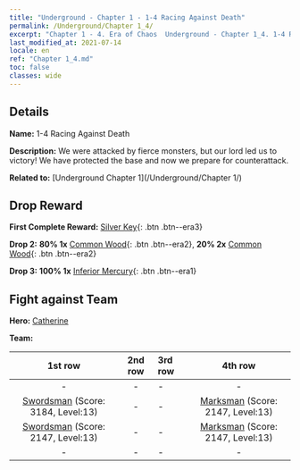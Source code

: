```yaml
---
title: "Underground - Chapter 1 - 1-4 Racing Against Death"
permalink: /Underground/Chapter 1_4/
excerpt: "Chapter 1 - 4. Era of Chaos  Underground - Chapter 1_4. 1-4 Racing Against Death"
last_modified_at: 2021-07-14
locale: en
ref: "Chapter 1_4.md"
toc: false
classes: wide
---
```


## Details

 **Name:** 1-4 Racing Against Death

 **Description:** We were attacked by fierce monsters, but our lord led us to victory! We have protected the base and now we prepare for counterattack.

 **Related to:** [Underground Chapter 1](/Underground/Chapter 1/)

## Drop Reward

 **First Complete Reward:** [Silver Key](/Items/con_693/){: .btn .btn--era3}

 **Drop 2:** **80% 1x** [Common Wood](/Items/mat_7/){: .btn .btn--era2}, **20% 2x** [Common Wood](/Items/mat_7/){: .btn .btn--era2}

 **Drop 3:** **100% 1x** [Inferior Mercury](/Items/mat_2/){: .btn .btn--era1}


## Fight against Team
 **Hero:** [Catherine](/heroes/Catherine/)

 **Team:**


  | 1st row | 2nd row | 3rd row | 4th row |
  |:----:|:----:|:----|:----:|
  | - | - | - | - |
  | [Swordsman](/units/Swordsman/) (Score: 3184, Level:13)  | - | - | [Marksman](/units/Marksman/) (Score: 2147, Level:13)  |
  | [Swordsman](/units/Swordsman/) (Score: 2147, Level:13)  | - | - | [Marksman](/units/Marksman/) (Score: 2147, Level:13)  |
  | - | - | - | - |


